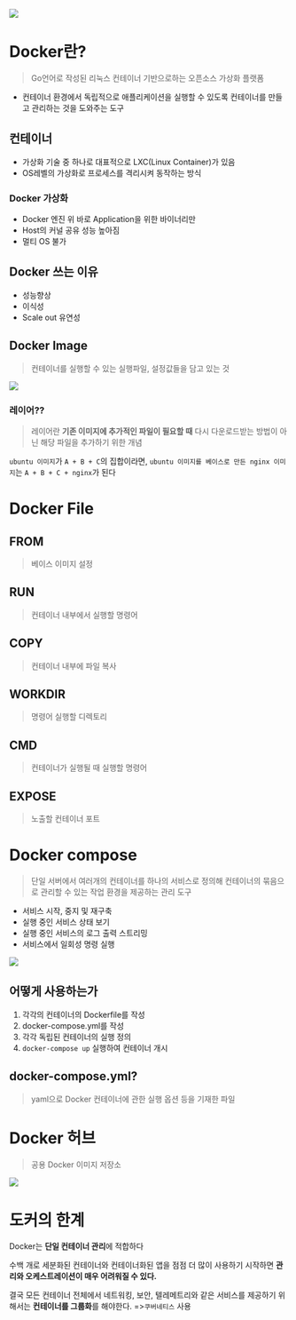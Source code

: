 ![](https://i.imgur.com/51F8UZx.png)

# Docker란?
> Go언어로 작성된 리눅스 컨테이너 기반으로하는 오픈소스 가상화 플랫폼  

- 컨테이너 환경에서 독립적으로 애플리케이션을 실행할 수 있도록 컨테이너를 만들고 관리하는 것을 도와주는 도구

## 컨테이너
-  가상화 기술 중 하나로 대표적으로 LXC(Linux Container)가 있음
- OS레벨의 가상화로 프로세스를 격리시켜 동작하는 방식

### Docker 가상화
- Docker 엔진 위 바로 Application을 위한 바이너리만
- Host의 커널 공유 성능 높아짐
- 멀티 OS 불가

## Docker 쓰는 이유
- 성능향상
- 이식성
- Scale out 유연성

## Docker Image
>  컨테이너를 실행할 수 있는 실행파일, 설정값들을 담고 있는 것  

<img src = 'https://t1.daumcdn.net/cfile/tistory/991ACC3C5B8D445C0C'>

### 레이어??
> 레이어란 **기존 이미지에 추가적인 파일이 필요할 때** 다시 다운로드받는 방법이 아닌 해당 파일을 추가하기 위한 개념

`ubuntu 이미지`가 `A + B + C`의 집합이라면, `ubuntu 이미지를 베이스로 만든 nginx 이미지`는 `A + B + C + nginx`가 된다
# Docker File
## FROM 
> 베이스 이미지 설정
## RUN 
> 컨테이너 내부에서 실행할 명령어

## COPY
> 컨테이너 내부에 파일 복사

## WORKDIR
> 명령어 실행할 디렉토리

## CMD
> 컨테이너가 실행될 때 실행할 명령어

## EXPOSE
> 노출할 컨테이너 포트

# Docker compose
> 단일 서버에서 여러개의 컨테이너를 하나의 서비스로 정의해 컨테이너의 묶음으로 관리할 수 있는 작업 환경을 제공하는 관리 도구

- 서비스 시작, 중지 및 재구축
- 실행 중인 서비스 상태 보기
- 실행 중인 서비스의 로그 출력 스트리밍
- 서비스에서 일회성 명령 실행

![](https://i.imgur.com/lTwmJZm.png)

## 어떻게 사용하는가
1. 각각의 컨테이너의 Dockerfile를 작성
2. docker-compose.yml를 작성
3. 각각 독립된 컨테이너의 실행 정의
4. `docker-compose up` 실행하여 컨테이너 개시
## docker-compose.yml?
> yaml으로 Docker 컨테이너에 관한 실행 옵션 등을 기재한 파일


# Docker 허브
> 공용 Docker 이미지 저장소

![](https://i.imgur.com/KjBpUor.png)

# 도커의 한계

Docker는 **단일 컨테이너 관리**에 적합하다

수백 개로 세분화된 컨테이너와 컨테이너화된 앱을 점점 더 많이 사용하기 시작하면 **관리와 오케스트레이션이 매우 어려워질 수 있다.**

결국 모든 컨테이너 전체에서 네트워킹, 보안, 텔레메트리와 같은 서비스를 제공하기 위해서는 **컨테이너를 그룹화**를 해야한다. =>`쿠버네티스` 사용